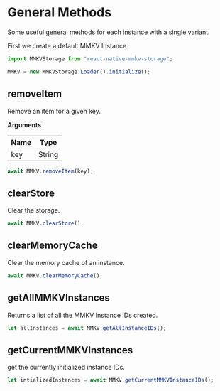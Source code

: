 # General Methods

Some useful general methods for each instance with a single variant.

First we create a default MMKV Instance

```js
import MMKVStorage from "react-native-mmkv-storage";

MMKV = new MMKVStorage.Loader().initialize();
```

## removeItem

Remove an item for a given key.

**Arguments**

| Name | Type   |
| ---- | ------ |
| key  | String |

```js
await MMKV.removeItem(key);
```

## clearStore

Clear the storage.

```js
await MMKV.clearStore();
```

## clearMemoryCache

Clear the memory cache of an instance.

```js
await MMKV.clearMemoryCache();
```

## getAllMMKVInstances

Returns a list of all the MMKV Instance IDs created.

```js
let allInstances = await MMKV.getAllInstanceIDs();
```

## getCurrentMMKVInstances

get the currently initialized instance IDs.

```js
let intializedInstances = await MMKV.getCurrentMMKVInstanceIDs();
```
